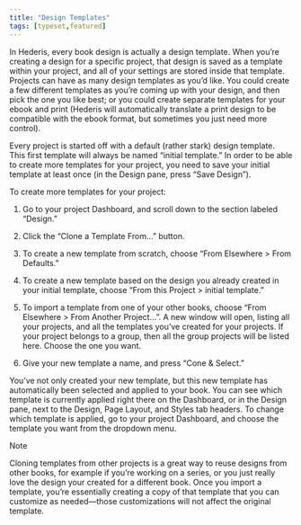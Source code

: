 ```yaml
---
title: "Design Templates"
tags: [typeset,featured]
---
```

 
<html><body><section data-type="chapter" class="hsecchapter" data-hederis-type="hsecchapter" id="design-templates" data-pi-attrs="id: design-templates; data-tags: typeset,featured;" role="doc-chapter" data-tags="typeset,featured" data-author-name=" " data-book-title=" " title="Design Templates"><p class="hblkp" data-hederis-type="hblkp" id="pSRjRPjL8">In Hederis, every book design is actually a design template. When you&#8217;re creating a design for a specific project, that design is saved as a template within your project, and all of your settings are stored inside that template. Projects can have as many design templates as you&#8217;d like. You could create a few different templates as you&#8217;re coming up with your design, and then pick the one you like best; or you could create separate templates for your ebook and print (Hederis will automatically translate a print design to be compatible with the ebook format, but sometimes you just need more control).</p><p class="hblkp" data-hederis-type="hblkp" id="pv9yP6Qs0">Every project is started off with a default (rather stark) design template. This first template will always be named &#8220;initial template.&#8221; In order to be able to create more templates for your project, you need to save your initial template at least once (in the Design pane, press &#8220;Save Design&#8221;).</p><p class="hblkp" data-hederis-type="hblkp" id="poACCL4N1">To create more templates for your project:</p><ol class="hwprnumlist" data-hederis-type="hwprnumlist" id="puSN9J6mj"><li class="hblkoli" data-hederis-type="hblkoli" id="lijgzt4ioV"><p class="hblkoli" data-hederis-type="hblklip" id="pCMfk7WqK">Go to your project Dashboard, and scroll down to the section labeled &#8220;Design.&#8221;</p></li><li class="hblkoli" data-hederis-type="hblkoli" id="livEREz4D4"><p class="hblkoli" data-hederis-type="hblklip" id="pJ0AXrN1Y">Click the &#8220;Clone a Template From&#8230;&#8221; button.</p></li><li class="hblkoli" data-hederis-type="hblkoli" id="lisMjUf3C4"><p class="hblkoli" data-hederis-type="hblklip" id="pIKlRPHyu">To create a new template from scratch, choose &#8220;From Elsewhere &gt; From Defaults.&#8221;</p></li><li class="hblkoli" data-hederis-type="hblkoli" id="li3jfn9x4N"><p class="hblkoli" data-hederis-type="hblklip" id="pZAUfMxrO">To create a new template based on the design you already created in your initial template, choose &#8220;From this Project &gt; initial template.&#8221;</p></li><li class="hblkoli" data-hederis-type="hblkoli" id="liAfIa1ekB"><p class="hblkoli" data-hederis-type="hblklip" id="psiYDNjd9">To import a template from one of your other books, choose &#8220;From Elsewhere &gt; From Another Project&#8230;&#8221;. A new window will open, listing all your projects, and all the templates you&#8217;ve created for your projects. If your project belongs to a group, then all the group projects will be listed here. Choose the one you want.</p></li><li class="hblkoli" data-hederis-type="hblkoli" id="ligESXkQnx"><p class="hblkoli" data-hederis-type="hblklip" id="pmrT3SeRY">Give your new template a name, and press &#8220;Cone &amp; Select.&#8221;</p></li></ol><p class="hblkp" data-hederis-type="hblkp" id="pkLSVPCqS">You&#8217;ve not only created your new template, but this new template has automatically been selected and applied to your book. You can see which template is currently applied right there on the Dashboard, or in the Design pane, next to the Design, Page Layout, and Styles tab headers. To change which template is applied, go to your project Dashboard, and choose the template you want from the dropdown menu.</p><aside class="hwprbox box" data-hederis-type="hwprbox" id="pZJcoC1YN" data-type="sidebar"><p class="hblktype" data-hederis-type="hblktype" id="pA4xjWgft">Note</p><p class="hblkp" data-hederis-type="hblkp" id="pytzAB4V2">Cloning templates from other projects is a great way to reuse designs from other books, for example if you&#8217;re working on a series, or you just really love the design your created for a different book. Once you import a template, you&#8217;re essentially creating a copy of that template that you can customize as needed&#8212;those customizations will not affect the original template.</p></aside></section></body></html>
